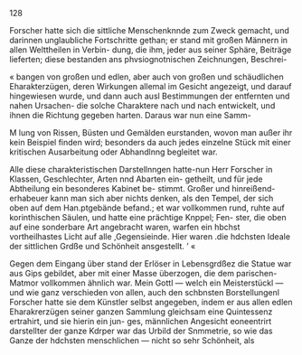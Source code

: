128

Forscher hatte sich die sittliche Menschenknnde zum Zweck
gemacht, und darinnen unglaubliche Fortschritte gethan; er
stand mit großen Männern in allen Welttheilen in Verbin-
dung, die ihm, jeder aus seiner Sphäre, Beiträge lieferten;
diese bestanden ans phvsiognotnischen Zeichnungen, Beschrei-

« bangen von großen und edlen, aber auch von großen und
schäudlichen Eharakterzügen, deren Wirkungen allemal im
Gesicht angezeigt, und darauf hingewiesen wurde, und dann
auch ausl Bestimmungen der entfernten und nahen Ursachen-
die solche Charaktere nach und nach entwickelt, und ihnen die
Richtung gegeben harten. Daraus war nun eine Samm-

M lung von Rissen, Büsten und Gemälden eurstanden, wovon
man außer ihr kein Beispiel finden wird; besonders da auch
jedes einzelne Stück mit einer kritischen Ausarbeitung oder
Abhandlnng begleitet war.

Alle diese charakteristischen Darstellnngen hatte-nun Herr
Forscher in Klassen, Geschlechter, Arten nnd Abarten ein-
getheilt, und für jede Abtheilung ein besonderes Kabinet be-
stimmt. Großer und hinreißend-erhabeuer kann man sich
aber nichts denken, als den Tempel, der sich oben auf dem
Han.ptgebände befand.; et war vollkommen rund, ruhte auf
korinthischen Säulen, und hatte eine prächtige Knppel; Fen-
ster, die oben auf eine sonderbare Art angebracht waren,
warfen ein hbchst vortheilhastes Licht auf alle ,Gegensieinde.
Hier waren .die hdchsten Ideale der sittlichen Grdße und
Schönheit ansgestellt. ’ «

Gegen dem Eingang über stand der Erlöser in Lebensgrdßez
die Statue war aus Gips gebildet, aber mit einer Masse
überzogen, die dem parischen-Matmor vollkommen ähnlich
war. Mein Gottl — welch ein Meisterstückl — und wie
ganz verschieden von allen, auch den schbnsten Borstellungenl
Forscher hatte sie dem Künstler selbst angegeben, indem er
aus allen edlen Eharakrerzügen seiner ganzen Sammlung
gleichsam eine Quintessenz ertrahirt, und sie hierin ein jun-
ges, männlichen Angesicht eoneentrirt darstellter der ganze
Kdrper war das Urbild der Snmmetrie, so wie das Ganze
der hdchsten menschlichen — nicht so sehr Schönheit, als

